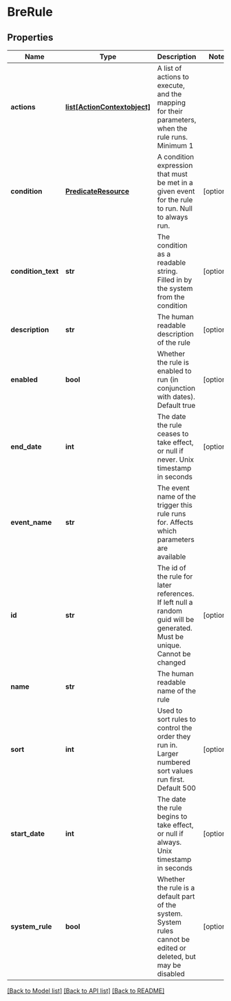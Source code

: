 # BreRule

## Properties
Name | Type | Description | Notes
------------ | ------------- | ------------- | -------------
**actions** | [**list[ActionContextobject]**](ActionContextobject.md) | A list of actions to execute, and the mapping for their parameters, when the rule runs. Minimum 1 | 
**condition** | [**PredicateResource**](PredicateResource.md) | A condition expression that must be met in a given event for the rule to run. Null to always run. | [optional] 
**condition_text** | **str** | The condition as a readable string. Filled in by the system from the condition | [optional] 
**description** | **str** | The human readable description of the rule | [optional] 
**enabled** | **bool** | Whether the rule is enabled to run (in conjunction with dates). Default true | [optional] 
**end_date** | **int** | The date the rule ceases to take effect, or null if never. Unix timestamp in seconds | [optional] 
**event_name** | **str** | The event name of the trigger this rule runs for. Affects which parameters are available | 
**id** | **str** | The id of the rule for later references. If left null a random guid will be generated. Must be unique. Cannot be changed | [optional] 
**name** | **str** | The human readable name of the rule | 
**sort** | **int** | Used to sort rules to control the order they run in. Larger numbered sort values run first.  Default 500 | [optional] 
**start_date** | **int** | The date the rule begins to take effect, or null if always. Unix timestamp in seconds | [optional] 
**system_rule** | **bool** | Whether the rule is a default part of the system. System rules cannot be edited or deleted, but may be disabled | [optional] 

[[Back to Model list]](../README.md#documentation-for-models) [[Back to API list]](../README.md#documentation-for-api-endpoints) [[Back to README]](../README.md)


